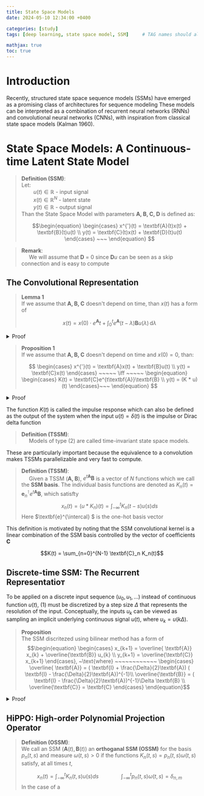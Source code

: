 ```yaml
---
title: State Space Models
date: 2024-05-10 12:34:00 +0400 

categories: [study]
tags: [deep learning, state space model, SSM]     # TAG names should always be 

mathjax: true
toc: true
---
```


# Introduction 

Recently, structured state space sequence models (SSMs)
have emerged as a promising class of architectures for sequence modeling
These models can be interpreted as a combination of recurrent neural networks (RNNs) and convolutional neural networks (CNNs), with inspiration
from classical state space models (Kalman 1960).


#  State Space Models: A Continuous-time Latent State Model

> **Definition (SSM)**:   
> Let:   
> $~~~~~~~~ u(t) \in \mathbb{R}$ - input signal   
> $~~~~~~~~ x(t) \in \mathbb{R}^N$ - latent state    
> $~~~~~~~~ y(t) \in \mathbb{R}$ - output signal    
> Than the State Space Model with parameters $\textbf{A, B, C, D}$ is defined as:
>     
> $$\begin{equation}
\begin{cases}
x^{'}(t) = \textbf{A}(t)x(t) + \textbf{B}(t)u(t) \\
y(t) = \textbf{C}(t)x(t)  + \textbf{D}(t)u(t)
\end{cases} ~~~
\end{equation}
$$

> **Remark**:    
> $~~~~$ We will assume that $\textbf{D}$ = 0 since $\textbf{D}u$ can be seen as a skip connection and is easy to compute 


## The Convolutional Representation

> **Lemma 1**    
>  If we assume that  $\textbf{A, B, C}$ doesn't depend on time, than $x(t)$ has a form of 
>
> $$ x(t) = x(0) \cdot e^{\textbf{A}}t + \int_{0}^t e^{\textbf{A}}(t - \lambda)\textbf{B}u(\lambda) \, \text{d}\lambda 
$$

<details>
  <summary> Proof </summary>

<p>The proof was inspired by this <a href=https://dsp.stackexchange.com/questions/23988/why-is-the-output-of-an-lti-system-expressed-as-the-convolution-of-the-input-wit>source</a></p> 


Let's assume that $\textbf{A, B, C}$ are time-invariant. Then

$$\frac{dx}{dt}(t) - \textbf{A}x(t) = \textbf{B}u(t)$$

Next, multiply both sides by  $e^{-\textbf{A}t}$

$$e^{-\textbf{A}t}\frac{dx}{dt}(t) - e^{-\textbf{A}t}\textbf{A}x(t) = e^{-\textbf{A}t}\textbf{B}u(t)$$

If we let $p(t) = x(t)$ and $v(t) = e^{-\textbf{A}t}$, then

$$
\frac{d}{dt}(p(t) \cdot v(t)) =  e^{-\textbf{A}t}\textbf{B}u(t) 
$$

Substituting $p$ and $v$: 

$$
\frac{d}{dt}(x(t) \cdot e^{-\textbf{A}t}) =  e^{-\textbf{A}t}\textbf{B}u(t) 
$$

Integrating over $(\tau,~ t)$:

$$
\int_{\tau}^{t} \frac{d}{dt}(x(\lambda) \cdot e^{-\textbf{A}\lambda})d\lambda =  \int_{\tau}^{t} e^{-\textbf{A}\lambda}\textbf{B}u(\lambda)d\lambda 
$$

$$x(t) \cdot e^{-\textbf{A}t} - x(\tau) \cdot e^{-\textbf{A}\tau} = \int_{\tau}^{t} e^{-\textbf{A}\lambda}\textbf{B}u(\lambda)d\lambda $$

Multiplying by $e^{\textbf{A}t}$:

$$x(t)  =  x(\tau) \cdot e^{\textbf{A}(t - \tau )} + \int_{\tau}^{t} e^{\textbf{A}(t - \lambda)}\textbf{B}u(\lambda)d\lambda $$


For $\tau=0$ we get

$$x(t) = x(0) \cdot e^{\textbf{A}t} + \int_{0}^t e^{\textbf{A}(t - \lambda)}\textbf{B}u(\lambda) \, \text{d}\lambda
$$
 $~~~~~~~~~~~~~~~~~~~~~~~~~~~~~~~~~~~~~~~~~~~~~~~~~~~~~~~~~~~~~~~~~~~~~~~~~~~~~~~~~~~~~~~~~~~~~~~~~~~~~~~~~~~~~~~~~~~~~~~~~~~~~~~~~~~~~~~~~~~~~~~~~~~~~~\square$

 </details>


> **Proposition 1**    
> If we assume that  $\textbf{A, B, C}$ doesn't depend on time and $x(0) = 0$, than:
>    
> $$ \begin{cases}
x^{'}(t) = \textbf{A}x(t) + \textbf{B}u(t) \\
y(t) = \textbf{C}x(t)  
\end{cases} ~~~~~ \iff ~~~~~ 
\begin{equation}
\begin{cases}
K(t) = \textbf{C}e^{t\textbf{A}}\textbf{B} \\
y(t) = (K * u)(t) 
\end{cases}~~~
\end{equation}
$$

<details>
  <summary> Proof </summary>


<p>The proof was inspired by this <a href=https://dsp.stackexchange.com/questions/23988/why-is-the-output-of-an-lti-system-expressed-as-the-convolution-of-the-input-wit>source</a><p/>  


Using Lemma 1: 

$$
\begin{align}
x(t) &= x(0) \cdot e^{\textbf{A}t} + \int_{0}^t e^{\textbf{A}(t - \lambda)}\textbf{B}u(\lambda) \, \text{d}\lambda \\
x(t) &= x_0 \cdot e^{\textbf{A}t} + \int_{0}^t e^{\textbf{A}(t - \lambda)}\textbf{B}u(\lambda) \, \text{d}\lambda
\end{align}
$$

We now have an exact expression for $x(t)$. We can now substitute this expression into the observation equation in (1) to determine an expression for the output  $y(t)$:

$$
\begin{cases}
y(t) = \textbf{C}x(t)   \\ 
x(t) = x_0 \cdot e^{\textbf{A}t} + \int_{0}^t e^{\textbf{A}(t - \lambda)}\textbf{B}u(\lambda) \, \text{d}\lambda
\end{cases}
$$

$$ y(t) = \textbf{C} \left[x_0 \cdot e^{\textbf{A}t} + \int_{0}^t e^{\textbf{A}(t - \lambda)}\textbf{B}u(\lambda) \, \text{d}\lambda \right]  $$

It is now possible to express the output $y(t)$ as the convolution of two functions:

$$ y(t) =  \textbf{C}x_0 \cdot e^{\textbf{A}t} +  \textbf{C}\int_{0}^t e^{\textbf{A}(t - \lambda)}\textbf{B}u(\lambda) \, \text{d}\lambda  $$

Next, since we assumed that $x_0=0$:

$$ y(t) =  \textbf{C}\int_{0}^t e^{\textbf{A}(t - \lambda)}\textbf{B}u(\lambda) \, \text{d}\lambda  $$

if $u(\lambda) \neq 0$ when $\lambda \in [0, t]$ and $u(\lambda) = 0$ otherwise, then: 

$$ y(t) =  \int_{0}^t \textbf{C}e^{\textbf{A}(t - \lambda)}\textbf{B}u(\lambda) \, \text{d}\lambda = (\textbf{C}  e^{\textbf{A}t} \textbf{B} ) * u(t) = K(t) * u(t)$$

 $~~~~~~~~~~~~~~~~~~~~~~~~~~~~~~~~~~~~~~~~~~~~~~~~~~~~~~~~~~~~~~~~~~~~~~~~~~~~~~~~~~~~~~~~~~~~~~~~~~~~~~~~~~~~~~~~~~~~~~~~~~~~~~~~~~~~~~~~~~~~~~~~~~~~~~\square$
 </details>




<!-- -------------------------------------------------- -->
 

The function $K(t)$ is called the impulse response which can also be defined as
the output of the system when the input $u(t) = \delta(t)$ is the impulse or Dirac delta function

> **Definition  (TSSM)**:    
> $~~~~$ Models of type (2) are called time-invariant state space models.


These are particularly important because the equivalence
to a convolution makes TSSMs parallelizable and very fast to compute.

> **Definition  (TSSM)**:    
> $~~~~$ Given a TSSM $(\textbf{A, B})$, $e^{t\textbf{A}}\textbf{B}$ is a vector of $N$ functions which we call the $\textbf{SSM basis}$. The individual basis functions are denoted as  $K_n(t) = \textbf{e}^{\intercal}_{n}e^{t\textbf{A}}\textbf{B}$, which satisfty 
> $$ x_n(t) = (u * K_n)(t) = \int_{-\infty}^{t} K_n(t - s)u(s)ds$$
> Here $\textbf{e}^{\intercal} $ is the one-hot basis vector 

This definition is motivated by noting that the SSM convolutional kernel is a linear combination of the SSM basis controlled by the vector of coefficients $\textbf{C}$

$$K(t) = \sum_{n=0}^{N-1} \textbf{C}_n K_n(t)$$

## **Discrete-time SSM: The Recurrent Representatioт**
To be applied on a discrete input sequence $(u_0, u_1, \dots)$ instead of continuous function $u(t)$, (1) must be discretized by a step size $\Delta$ that represents the resolution of the input. Conceptually, the inputs $u_k$ can be viewed as sampling an implicit underlying continuous signal $u(t)$, where $u_k = u(k\Delta)$.

> **Proposition**   
> The SSM discritezed using bilinear method has a form of 
> $$\begin{equation}
\begin{cases}
x_{k+1} = \overline{ \textbf{A}} x_{k} +  \overline{\textbf{B}} u_{k} \\
y_{k+1} =  \overline{\textbf{C}} x_{k+1}
\end{cases}, ~\text{where} ~~~~~~~~~~~~
\begin{cases}
\overline{ \textbf{A}} = ( \textbf{I} + \frac{\Delta}{2}\textbf{A}) (  \textbf{I} - \frac{\Delta}{2}\textbf{A})^{-1}\\
\overline{\textbf{B}} =   (  \textbf{I} - \frac{\Delta}{2}\textbf{A})^{-1}\Delta \textbf{B} \\ 
\overline{\textbf{C}}  = \textbf{C}
\end{cases}
\end{equation}$$

<details>
  <summary>Proof</summary>

<p>The proof was inspired by this <a href=https://en.wikipedia.org/wiki/Discretization>source</a></p> 


  
By Lemma 1 we have: 

  $$ x(t) = x(0) \cdot e^{\textbf{A}}t + \int_{0}^t e^{\textbf{A}}(t - \lambda)\textbf{B}u(\lambda) \, \text{d}\lambda 
$$
Discretization:

$$x_k := x(k\Delta)$$

 $$ x_k= \color{orange}{x(0) \cdot e^{\textbf{A}k \Delta} + \int_{0}^{k\Delta} e^{\textbf{A}(k\Delta - \lambda)}\textbf{B}u(\lambda) \, \text{d}\lambda} 
$$

 $$ x_{k+1} = x(0) \cdot e^{\textbf{A}(k+1)\Delta} + \int_{0}^{(k+1)\Delta} e^{\textbf{A}((k+1)\Delta - \lambda)}\textbf{B}u(\lambda) \, \text{d}\lambda =
$$
$$  =  e^{\textbf{A}\Delta} \left[ \color{orange}{x(0) \cdot e^{\textbf{A}k\Delta} + \int_{0}^{k\Delta} e^{\textbf{A}(k\Delta - \lambda)}\textbf{B}u(\lambda) \, \text{d}\lambda } \right]  + \int_{k\Delta}^{(k+1)\Delta} e^{\textbf{A}((k + 1)\Delta - \lambda)}\textbf{B}u(\lambda) \, \text{d}\lambda =
$$

Next, we change variables in the integral and assume that $u$ is constant during the integral, so $u(\lambda) = u_k$:

$$  \underbrace{=}_{v(\lambda) = (k + 1)\Delta - \lambda}  e^{\textbf{A}\Delta} x_k  + \int_{v(k\Delta)}^{v((k+1)\Delta)} e^{\textbf{A}v}\, (-\text{d}v) \textbf{B}u_k  =
$$

$$ = e^{\textbf{A}\Delta} x_k  - \left(\int_{\Delta}^{0} e^{\textbf{A}v}\, \text{d}v \right) \textbf{B}u_k  =
$$

$$= e^{\textbf{A}\Delta} x_k  + \left(\int_{0}^{\Delta} e^{\textbf{A}v}\, \text{d}v \right) \textbf{B}u_k =
$$

$$
= e^{\textbf{A}\Delta} x_k  + \textbf{A}^{-1} \left(e^{\textbf{A} \Delta}  - I \right)\textbf{B}u_k  
$$

Bilinear approximation:

$$e^{\textbf{A}\Delta} = \frac{e^{\frac{\Delta}{2} \textbf{A}}}{e^{-\frac{\Delta}{2} \textbf{A}}} \approx \frac{ I + \frac{\Delta}{2} \textbf{A}}{I -\frac{\Delta}{2} \textbf{A}} = \left(I + \frac{\Delta}{2} \textbf{A}\right)\left(I -\frac{\Delta}{2} \textbf{A}\right)^{-1}$$
So, indeed $\overline{ \textbf{A}} = \left(I + \frac{\Delta}{2} \textbf{A}\right)\left(I -\frac{\Delta}{2} \textbf{A}\right)^{-1}$

 $$\overline{ \textbf{B}} =  \textbf{A}^{-1}( e^{A\Delta} - I) \textbf{B} = $$
 $$= \textbf{A}^{-1}\left(\left(I + \frac{\Delta}{2} \textbf{A}\right)\left(I -\frac{\Delta}{2} \textbf{A}\right)^{-1} - I\right) \textbf{B} = $$
  
  $$= \textbf{A}^{-1}\left(I -\frac{\Delta}{2} \textbf{A}\right)^{-1}\left(\left(I + \frac{\Delta}{2} \textbf{A}\right) - \left(I -\frac{\Delta}{2} \textbf{A}\right) \right) \textbf{B} = $$
  
  $$= \textbf{A}^{-1}\left(I -\frac{\Delta}{2} A\right)^{-1}\textbf{A} \Delta  \textbf{B} = $$
  $$
   = \left(I -\frac{\Delta}{2} \textbf{A} \right)^{-1} \Delta  \textbf{B}  
  $$

$~~~~~~~~~~~~~~~~~~~~~~~~~~~~~~~~~~~~~~~~~~~~~~~~~~~~~~~~~~~~~~~~~~~~~~~~~~~~~~~~~~~~~~~~~~~~~~~~~~~~~~~~~~~~~~~~~~~~~~~~~~~~~~~~~~~~~~~~~~~~~~~~~~~~~~\square$

</details>

## HiPPO: High-order Polynomial Projection Operator

> **Definition (OSSM)**:   
> We call an SSM $(\textbf{A}(t), \textbf{B}(t))$ an $\textbf{orthoganal SSM (OSSM)}$ for the basis $p_n(t, s)$ and measure $\omega(t, s) > 0$ if the functions $K_n (t, s) = p_n(t,s)\omega(t,s)$ satisfy, at all times $t$,
> 
> $$x_n(t) = \int_{-\infty}^{t} K_n (t, s) u(s)ds ~~~~~~~~~~~~~~~ \int_{-\infty}^{t} p_n(t, s)\omega(t, s) = \delta_{n,m}$$
>In the case of a $\textbf{}$
